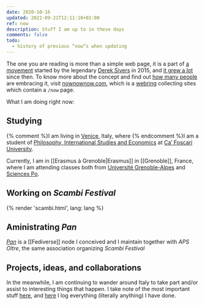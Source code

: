 ```yaml
---
date: 2020-10-16
updated: 2022-09-21T12:11:10+02:00
ref: now
description: Stuff I am up to in these days
comments: false
todo:
  - history of previous “now”s when updating
---
```

<div class='blue box'>
	The one you are reading is more than a simple web page, it is a part of <a href='https://sive.rs/nowff' title='Now page - Derek Sivers'>a movement</a> started by the legendary <a href='https://sive.rs' title='Derek Sivers’ personal website'>Derek Sivers</a> in 2015, and <a href='https://sive.rs/now3'>it grew a lot</a> since then. To know more about the concept and find out <a href='https://nownownow.com' title='NowNowNow'>how many people</a> are embracing it, visit <a href='https://nownownow.com/about' title='About NowNowNow'>nownownow.com</a>, which is a <a href='https://en.wikipedia.org/wiki/Webring' title='Webring on Wikipedia'>webring</a> collecting sites which contain a <code>/now</code> page.
</div>

What I am doing right now:

## Studying

{% comment %}I am living in [Venice](https://www.comune.venezia.it/ 'Venice institutional website'), Italy, where {% endcomment %}I am a student of [Philosophy, International Studies and Economics](https://unive.it/pise 'PISE course page on UniVe website') at [Ca’ Foscari University](https://unive.it 'Ca’ Foscari University website').

Currently, I am in [[Erasmus à Grenoble|Erasmus]] in [[Grenoble]], France, where I am attending classes both from <a href='https://www.univ-grenoble-alpes.fr' title='Université Grenoble-Alpes' lang='fr' hreflang='fr'>Université Grenoble-Alpes</a> and [Sciences Po](https://www.sciencespo-grenoble.fr 'Sciences Po Grenoble').

## Working on <cite>Scambi Festival</cite>

{% render 'scambi.html', lang: lang %}

## Aministrating <cite>Pan</cite>

<cite>[Pan](https://pan.rent 'Pan social')</cite> is a [[Fediverse]] node I conceived and I maintain together with <cite>APS Oltre</cite>, the same association organizing <cite>Scambi Festival</cite>

## Projects, ideas, and collaborations

In the meanwhile, I am continuing to wander around Italy to take part and/or assist to interesting things that happen. I take note of the most important stuff [here](/stuff 'Stuff - tommi.space'), and <a href='/tutto' hreflang='it' target='_blank' title='Tutto quello che ho fatto'>here</a> I log everything (literally anything) I have done.
